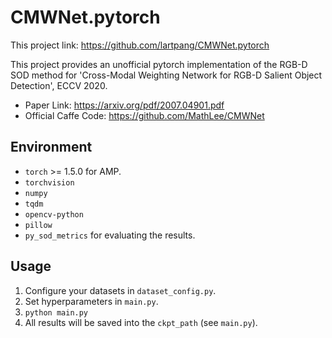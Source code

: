 # CMWNet.pytorch

This project link: <https://github.com/lartpang/CMWNet.pytorch>

This project provides an unofficial pytorch implementation of the RGB-D SOD method for
'Cross-Modal Weighting Network for RGB-D Salient Object Detection', ECCV 2020.

- Paper Link: <https://arxiv.org/pdf/2007.04901.pdf>
- Official Caffe Code: <https://github.com/MathLee/CMWNet>

## Environment

- `torch` >= 1.5.0 for AMP.
- `torchvision`
- `numpy`
- `tqdm`
- `opencv-python`
- `pillow`
- `py_sod_metrics` for evaluating the results.

## Usage

1. Configure your datasets in `dataset_config.py`.
2. Set hyperparameters in `main.py`.
3. `python main.py`
4. All results will be saved into the `ckpt_path` (see `main.py`).
